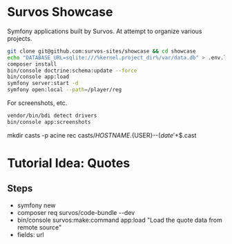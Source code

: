 # Survos Showcase

Symfony applications built by Survos.  At attempt to organize various projects.

```bash
git clone git@github.com:survos-sites/showcase && cd showcase
echo "DATABASE_URL=sqlite:///%kernel.project_dir%/var/data.db" > .env.local
composer install
bin/console doctrine:schema:update --force
bin/console app:load 
symfony server:start -d
symfony open:local --path=/player/reg
````

For screenshots, etc.

```bash
vendor/bin/bdi detect drivers
bin/console app:screenshots 

```

mkdir casts -p
acine rec casts/${HOSTNAME}.${USER}--$(date '+%Y-%m-%d-%H-%M-%S')-$$.cast

# Tutorial Idea: Quotes

## Steps

* symfony new 
* composer req survos/code-bundle --dev
* bin/console survos:make:command app:load "Load the quote data from remote source"
* fields: url
